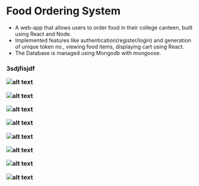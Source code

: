
# Food Ordering System


- A web-app that allows users to order food in their college canteen, built using React and Node.
- Implemented features like authentication(register/login) and generation of unique token no., viewing food items, displaying cart using React.
- The Database is managed using Mongodb with mongoose.
<h3>3sdjfisjdf<//h3>
<br />

![alt text](https://imgtr.ee/images/2023/06/11/Kci41.jpg)

![alt text](https://imgtr.ee/images/2023/06/11/KcFoM.jpg)

![alt text](https://imgtr.ee/images/2023/06/11/KcjXX.jpg)

![alt text](https://imgtr.ee/images/2023/06/11/Kczxl.jpg)

![alt text](https://imgtr.ee/images/2023/06/11/KcPvV.jpg)

![alt text](https://imgtr.ee/images/2023/06/11/KcHi3.jpg)

![alt text](https://imgtr.ee/images/2023/06/11/Ku7m0.jpg)

![alt text](https://imgtr.ee/images/2023/06/11/KcgyL.jpg)


